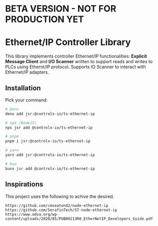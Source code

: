 # BETA VERSION - NOT FOR PRODUCTION YET

# Ethernet/IP Controller Library

This library implements controller Ethernet/IP functionalities: **Explicit
Message Client** and **I/O Scanner** written to support reads and writes to PLCs
using Ethernt/IP protocol. Supports IO Scanner to interact with Ethernet/IP
adapters.

## Installation

Pick your command:

```bash
# Deno
deno add jsr:@controlx-io/ts-ethernet-ip

# npm (NodeJS)
npx jsr add @controlx-io/ts-ethernet-ip

# pnpm
pnpm i jsr:@controlx-io/ts-ethernet-ip

# yarn
yarn add jsr:@controlx-io/ts-ethernet-ip

# bun
bunx jsr add @controlx-io/ts-ethernet-ip
```

## Inspirations

This project uses the following to achive the desired.

```
https://github.com/cmseaton42/node-ethernet-ip
https://github.com/SerafinTech/ST-node-ethernet-ip
https://www.odva.org/wp-content/uploads/2020/05/PUB00213R0_EtherNetIP_Developers_Guide.pdf
```
